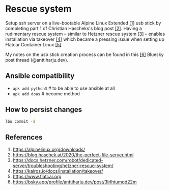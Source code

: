 # Rescue system

Setup ssh server on a live-bootable Alpine Linux Extended [\[1\]](https://alpinelinux.org/downloads/) usb stick by completing part 1 of Christian Hascheks's blog post [\[2\]](https://blog.haschek.at/2020/the-perfect-file-server.html). Having a rudimentary rescue system – similar to Hetzner rescue system [\[3\]](https://docs.hetzner.com/robot/dedicated-server/troubleshooting/hetzner-rescue-system/) – enables installation via takeover [\[4\]](https://kairos.io/docs/installation/takeover/) which became a pressing issue when setting up Flatcar Container Linux [\[5\]](https://www.flatcar.org).

My notes on the usb stick creation process can be found in this [\[6\]](https://bsky.app/profile/anttiharju.dev/post/3lrlhtumqd22m) Bluesky post thread (@anttiharju.dev).

## Ansible compatibility

- `apk add python3` # to be able to use ansible at all
- `apk add doas` # become method

## How to persist changes

```sh
lbu commit -d
```

## References

1. https://alpinelinux.org/downloads/
2. https://blog.haschek.at/2020/the-perfect-file-server.html
3. https://docs.hetzner.com/robot/dedicated-server/troubleshooting/hetzner-rescue-system/
4. https://kairos.io/docs/installation/takeover/
5. https://www.flatcar.org
6. https://bsky.app/profile/anttiharju.dev/post/3lrlhtumqd22m
